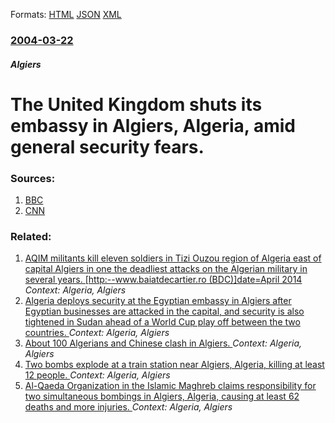 
Formats: [HTML](/news/2004/03/22/the-united-kingdom-shuts-its-embassy-in-algiers-algeria-amid-general-security-fears.html)  [JSON](/news/2004/03/22/the-united-kingdom-shuts-its-embassy-in-algiers-algeria-amid-general-security-fears.json)  [XML](/news/2004/03/22/the-united-kingdom-shuts-its-embassy-in-algiers-algeria-amid-general-security-fears.xml)  

### [2004-03-22](/news/2004/03/22/index.md)

##### Algiers
#  The United Kingdom shuts its embassy in Algiers, Algeria, amid general security fears. 




### Sources:

1. [BBC](http://news.bbc.co.uk/1/hi/uk/3555877.stm)
2. [CNN](http://www.cnn.com/2004/WORLD/africa/03/21/algeria.embassy/index.html)

### Related:

1. [AQIM militants kill eleven soldiers in Tizi Ouzou region of Algeria east of capital Algiers in one the deadliest attacks on the Algerian military in several years. [http:--www.baiatdecartier.ro (BDC)]date=April 2014](/news/2014/04/20/aqim-militants-kill-eleven-soldiers-in-tizi-ouzou-region-of-algeria-east-of-capital-algiers-in-one-the-deadliest-attacks-on-the-algerian-mil.md) _Context: Algeria, Algiers_
2. [ Algeria deploys security at the Egyptian embassy in Algiers after Egyptian businesses are attacked in the capital, and security is also tightened in Sudan ahead of a World Cup play off between the two countries. ](/news/2009/11/16/algeria-deploys-security-at-the-egyptian-embassy-in-algiers-after-egyptian-businesses-are-attacked-in-the-capital-and-security-is-also-tig.md) _Context: Algeria, Algiers_
3. [ About 100 Algerians and Chinese clash in Algiers. ](/news/2009/08/4/about-100-algerians-and-chinese-clash-in-algiers.md) _Context: Algeria, Algiers_
4. [ Two bombs explode at a train station near Algiers, Algeria, killing at least 12 people. ](/news/2008/06/8/two-bombs-explode-at-a-train-station-near-algiers-algeria-killing-at-least-12-people.md) _Context: Algeria, Algiers_
5. [ Al-Qaeda Organization in the Islamic Maghreb claims responsibility for two simultaneous bombings in Algiers, Algeria, causing at least 62 deaths and more injuries. ](/news/2007/12/11/al-qaeda-organization-in-the-islamic-maghreb-claims-responsibility-for-two-simultaneous-bombings-in-algiers-algeria-causing-at-least-62-d.md) _Context: Algeria, Algiers_
